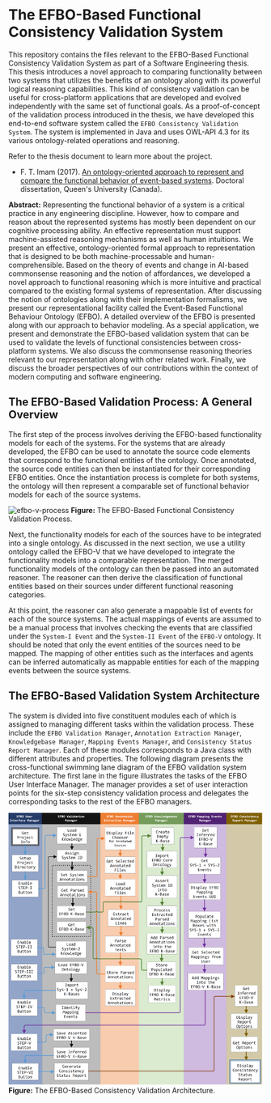 # The EFBO-Based Functional Consistency Validation System

This repository contains the files relevant to the EFBO-Based Functional Consistency Validation System as part of a Software Engineering thesis. This thesis introduces a novel approach to comparing functionality between two systems that utilizes the benefits of an ontology along with its powerful logical reasoning capabilities. This kind of consistency validation can be useful for cross-platform applications that are developed and evolved independently with the same set of functional goals. As a proof-of-concept of the validation process introduced in the thesis, we have developed this end-to-end software system called the `EFBO Consistency Validation System`. The system is implemented in Java and uses OWL-API 4.3 for its various ontology-related operations and reasoning.

Refer to the thesis document to learn more about the project.
* F. T. Imam (2017). [An ontology-oriented approach to represent and compare the functional behavior of event-based systems](https://www.proquest.com/openview/907c24804d15aecb749840396e429bf8/). Doctoral dissertation, Queen's University (Canada).

**Abstract:** Representing the functional behavior of a system is a critical practice in any engineering discipline. However, how to compare and reason about the represented systems has mostly been dependent on our cognitive processing ability. An effective
representation must support machine-assisted reasoning mechanisms as well as human intuitions. We present an effective, ontology-oriented formal approach to representation that is designed to be both machine-processable and human-comprehensible. Based on the theory of events and change in AI-based commonsense reasoning and the notion of affordances, we developed a novel approach to functional reasoning which is more intuitive and practical compared to the existing formal systems of representation. After discussing the notion of ontologies along with their implementation formalisms, we present our representational facility called the Event-Based Functional Behaviour Ontology (EFBO). A detailed overview of the EFBO is presented along with our approach to behavior modeling. As a special application, we present
and demonstrate the EFBO-based validation system that can be used to validate the levels of functional consistencies between cross-platform systems. We also discuss the commonsense reasoning theories relevant to our representation along with other related work. Finally, we discuss the broader perspectives of our contributions within the context of modern computing and software engineering.

## The EFBO-Based Validation Process: A General Overview
The first step of the process involves deriving the EFBO-based functionality models for each of the systems. For the systems that are already developed, the EFBO can be used to annotate the source code elements that correspond to the functional entities of the ontology. Once annotated, the source code entities can then be instantiated for their corresponding EFBO entities. Once the instantiation process is complete for both systems, the ontology will then represent a comparable set of functional behavior models for each of the source systems. 

![efbo-v-process](https://github.com/smtifahim/EFBO-Project/assets/13155192/10f4fc95-a49a-49c4-93fb-983283a75893)
**Figure:** The EFBO-Based Functional Consistency Validation Process.

Next, the functionality models for each of the sources have to be integrated into a single ontology. As discussed in the next section, we use a utility ontology called the EFBO-V that we have developed to integrate the functionality models into a comparable representation. The merged functionality models of the ontology can then be passed into an automated reasoner. The reasoner can then derive the classification of functional entities based on their sources under different functional reasoning categories.

At this point, the reasoner can also generate a mappable list of events for each of the source systems. The actual mappings of events are assumed to be a manual process that involves checking the events that are classified under the `System-I Event` and the `System-II Event` of the `EFBO-V` ontology. It should be noted that only the event entities of the sources need to be mapped. The mapping of other entities such as the interfaces and agents can be inferred automatically as mappable entities for each of the mapping events between the source systems.

## The EFBO-Based Validation System Architecture
The system is divided into five constituent modules each of which is assigned to managing different tasks within the validation process. These include the `EFBO Validation Manager`, `Annotation Extraction Manager`, `Knowledgebase Manager`, `Mapping Events Manager`, and `Consistency Status Report Manager`. Each of these modules corresponds to a Java class with different attributes and properties. The following diagram presents the cross-functional swimming lane diagram of the EFBO validation system architecture. The first lane in the figure illustrates the tasks of the EFBO User Interface Manager. The manager provides a set of user interaction points for the six-step consistency validation process and delegates the corresponding tasks to the rest of the EFBO managers.

![Alt text](https://github.com/smtifahim/EFBO-Project/blob/master/EFBO-Swimlane.png?raw=true "EFBO Architecure")
**Figure:** The EFBO-Based Consistency Validation Architecture.
